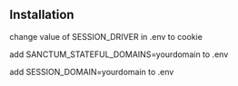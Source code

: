 ## Installation

change value of SESSION_DRIVER in .env to cookie

add SANCTUM_STATEFUL_DOMAINS=yourdomain to .env    

add SESSION_DOMAIN=yourdomain to .env    


